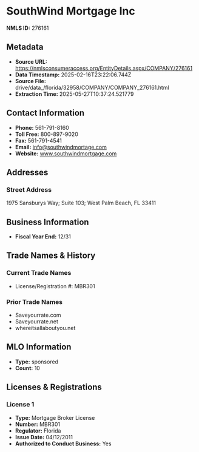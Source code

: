 # SouthWind Mortgage Inc

**NMLS ID:** 276161

## Metadata
- **Source URL:** https://nmlsconsumeraccess.org/EntityDetails.aspx/COMPANY/276161
- **Data Timestamp:** 2025-02-16T23:22:06.744Z
- **Source File:** drive/data_/florida/32958/COMPANY/COMPANY_276161.html
- **Extraction Time:** 2025-05-27T10:37:24.521779

## Contact Information
- **Phone:** 561-791-8160
- **Toll Free:** 800-897-9020
- **Fax:** 561-791-4541
- **Email:** info@southwindmortage.com
- **Website:** www.southwindmortgage.com

## Addresses
### Street Address
1975 Sansburys Way; Suite 103; West Palm Beach, FL 33411

## Business Information
- **Fiscal Year End:** 12/31

## Trade Names & History
### Current Trade Names
- License/Registration #: MBR301

### Prior Trade Names
- Saveyourrate.com
- Saveyourrate.net
- whereitsallaboutyou.net

## MLO Information
- **Type:** sponsored
- **Count:** 10

## Licenses & Registrations

### License 1
- **Type:** Mortgage Broker License
- **Number:** MBR301
- **Regulator:** Florida
- **Issue Date:** 04/12/2011
- **Authorized to Conduct Business:** Yes
